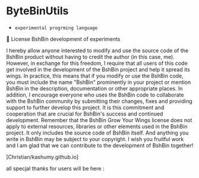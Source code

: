 # ByteBinUtils
- `experimental progrming language` 


🧾  License BshBin development of experiments 

I hereby allow anyone interested to modify and use the source code of the BshBin product without having to credit the author (in this case, me). However, in exchange for this freedom, I require that all users of this code get involved in the development of the BshBin project and help it spread its wings. In practice, this means that if you modify or use the BshBin code, you must include the name "BshBin" prominently in your project or mention BshBin in the description, documentation or other appropriate places. In addition, I encourage everyone who uses the BshBin code to collaborate with the BshBin community by submitting their changes, fixes and providing support to further develop this project. It is this commitment and cooperation that are crucial for BshBin's success and continued development. Remember that the BshBin Grow Your Wings license does not apply to external resources, libraries or other elements used in the BshBin project. It only includes the source code of BshBin itself. And anything you write in BshBin may be subject to your copyright. I wish you fruitful work and I am glad that we can contribute to the development of BshBin together! 


[Christian/kashumy.github.io]



all specjal thanks for users will be here :
````
````
